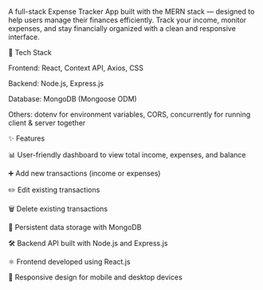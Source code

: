 A full-stack Expense Tracker App built with the MERN stack — designed to help users manage their finances efficiently.
Track your income, monitor expenses, and stay financially organized with a clean and responsive interface.


🚀 Tech Stack

Frontend: React, Context API, Axios, CSS

Backend: Node.js, Express.js

Database: MongoDB (Mongoose  ODM)

Others: dotenv for environment variables, CORS, concurrently for running client & server together



✨ Features

 📊 User-friendly dashboard to view total income, expenses, and balance
 
 ➕ Add new transactions (income or expenses)
 
 ✏️ Edit existing transactions
 
 🗑️ Delete existing transactions
 
 💾 Persistent data storage with MongoDB
 
 🛠️ Backend API built with Node.js and Express.js
 
 ⚛️ Frontend developed using React.js
 
 📱 Responsive design for mobile and desktop devices

